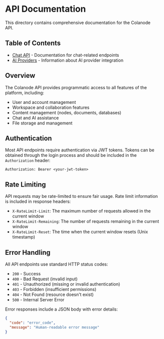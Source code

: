 # API Documentation

This directory contains comprehensive documentation for the Colanode API.

## Table of Contents

- [Chat API](chat-api.md) - Documentation for chat-related endpoints
- [AI Providers](ai-providers.md) - Information about AI provider integration

## Overview

The Colanode API provides programmatic access to all features of the platform, including:

- User and account management
- Workspace and collaboration features
- Content management (nodes, documents, databases)
- Chat and AI assistance
- File storage and management

## Authentication

Most API endpoints require authentication via JWT tokens. Tokens can be obtained through the login process and should be included in the `Authorization` header:

```
Authorization: Bearer <your-jwt-token>
```

## Rate Limiting

API requests may be rate-limited to ensure fair usage. Rate limit information is included in response headers:

- `X-RateLimit-Limit`: The maximum number of requests allowed in the current window
- `X-RateLimit-Remaining`: The number of requests remaining in the current window
- `X-RateLimit-Reset`: The time when the current window resets (Unix timestamp)

## Error Handling

All API endpoints use standard HTTP status codes:

- `200` - Success
- `400` - Bad Request (invalid input)
- `401` - Unauthorized (missing or invalid authentication)
- `403` - Forbidden (insufficient permissions)
- `404` - Not Found (resource doesn't exist)
- `500` - Internal Server Error

Error responses include a JSON body with error details:

```json
{
  "code": "error_code",
  "message": "Human-readable error message"
}
```